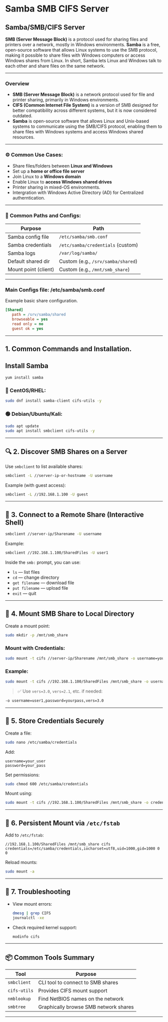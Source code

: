 
# Samba SMB CIFS Server
## Samba/SMB/CIFS Server
**SMB (Server Message Block)** is a protocol used for sharing files and printers over a network, mostly in Windows environments. **Samba** is a free, open-source software that allows Linux systems to use the SMB protocol, making it possible to share files with Windows computers or access Windows shares from Linux. In short, Samba lets Linux and Windows talk to each other and share files on the same network.

---

### Overview 
 - **SMB (Server Message Block)** is a network protocol used for file and printer sharing, primarily in Windows environments.
 - **CIFS (Common Internet File System)** is a version of SMB designed for better compatibility across different systems, but it is now considered outdated.
  - **Samba** is open-source software that allows Linux and Unix-based systems to communicate using the SMB/CIFS protocol, enabling them to share files with Windows systems and access Windows shared resources.
---

### ⚙️ **Common Use Cases:**
- Share files/folders between **Linux and Windows**
- Set up a **home or office file server**
- Join Linux to a **Windows domain**
- Enable Linux to **access Windows shared drives**
- Printer sharing in mixed-OS environments.
- Intergration with Windows Active Directory (AD) for Centralized autherntication.

---

### 📁 **Common Paths and Configs:**

| Purpose              | Path                                 |
|----------------------|--------------------------------------|
| Samba config file    | `/etc/samba/smb.conf`                |
| Samba credentials    | `/etc/samba/credentials` (custom)    |
| Samba logs           | `/var/log/samba/`                    |
| Default shared dir   | Custom (e.g., `/srv/samba/shared`)   |
| Mount point (client) | Custom (e.g., `/mnt/smb_share`)      |

---

### Main Configs file: /etc/samba/smb.conf
Example basic share configuration.
```ini
[Shared]
   path = /srv/samba/shared
   browseable = yes
   read only = no
   guest ok = yes
```

---

##  1. Common Commands and Installation.
## Install Samba
```bash
yum install samba
```

### 🔴 CentOS/RHEL:
```bash
sudo dnf install samba-client cifs-utils -y
```

### 🟢 Debian/Ubuntu/Kali:
```bash
sudo apt update
sudo apt install smbclient cifs-utils -y
```

---

## 🔍 2. Discover SMB Shares on a Server

Use `smbclient` to list available shares:

```bash
smbclient -L //server-ip-or-hostname -U username
```

Example (with guest access):
```bash
smbclient -L //192.168.1.100 -U guest
```

---

## 📂 3. Connect to a Remote Share (Interactive Shell)

```bash
smbclient //server-ip/Sharename -U username
```

Example:
```bash
smbclient //192.168.1.100/SharedFiles -U user1
```

Inside the `smb:` prompt, you can use:
- `ls` — list files
- `cd` — change directory
- `get filename` — download file
- `put filename` — upload file
- `exit` — quit

---

## 🔁 4. Mount SMB Share to Local Directory

Create a mount point:
```bash
sudo mkdir -p /mnt/smb_share
```

### Mount with Credentials:
```bash
sudo mount -t cifs //server-ip/Sharename /mnt/smb_share -o username=your_user,password=your_pass,iocharset=utf8
```

### Example:
```bash
sudo mount -t cifs //192.168.1.100/SharedFiles /mnt/smb_share -o username=user1,password=yourpass
```

> ✅ Use `vers=3.0`, `vers=2.1`, etc. if needed:  
```bash
-o username=user1,password=yourpass,vers=3.0
```

---

## 🔐 5. Store Credentials Securely

Create a file:
```bash
sudo nano /etc/samba/credentials
```

Add:
```
username=your_user
password=your_pass
```

Set permissions:
```bash
sudo chmod 600 /etc/samba/credentials
```

Mount using:
```bash
sudo mount -t cifs //192.168.1.100/SharedFiles /mnt/smb_share -o credentials=/etc/samba/credentials,iocharset=utf8
```

---

## 📌 6. Persistent Mount via `/etc/fstab`

Add to `/etc/fstab`:
```fstab
//192.168.1.100/SharedFiles /mnt/smb_share cifs credentials=/etc/samba/credentials,iocharset=utf8,uid=1000,gid=1000 0 0
```

Reload mounts:
```bash
sudo mount -a
```

---

## 🧪 7. Troubleshooting

- View mount errors:
  ```bash
  dmesg | grep CIFS
  journalctl -xe
  ```

- Check required kernel support:
  ```bash
  modinfo cifs
  ```

---

## 📦 Common Tools Summary

| Tool          | Purpose                              |
|---------------|--------------------------------------|
| `smbclient`   | CLI tool to connect to SMB shares    |
| `cifs-utils`  | Provides CIFS mount support          |
| `nmblookup`   | Find NetBIOS names on the network    |
| `smbtree`     | Graphically browse SMB network shares|

---
